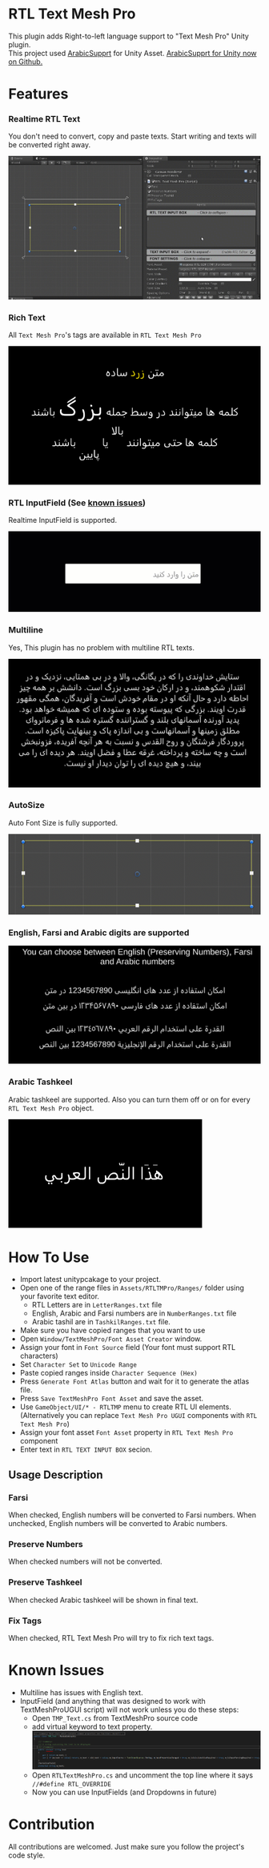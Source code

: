 # RTL Text Mesh Pro
This plugin adds Right-to-left language support to "Text Mesh Pro" Unity plugin.  
This project used [ArabicSupprt](https://www.assetstore.unity3d.com/en/#!/content/2674) for Unity Asset. [ArabicSupprt for Unity now on Github.](https://github.com/Konash/arabic-support-unity)

# Features
### Realtime RTL Text
You don't need to convert, copy and paste texts. Start writing and texts will be converted right away.  
  
![Preview](Screenshots/Realtime.gif)

### Rich Text
All `Text Mesh Pro`'s tags are available in `RTL Text Mesh Pro`
  
![Rich Text Preview](Screenshots/Rich%20Text.PNG)

### RTL InputField (See [known issues](#known-issues))
Realtime InputField is supported.  
  
![Input Field Preview](Screenshots/InputField.gif)

### Multiline
Yes, This plugin has no problem with multiline RTL texts.
  
![Multiline Preview](Screenshots/Multiline.PNG)

### AutoSize
Auto Font Size is fully supported.  
  
![AutoSize Preview](Screenshots/AutoSize.gif)

### English, Farsi and Arabic digits are supported
  
![Numbers Preview](Screenshots/Numbers.PNG)

### Arabic Tashkeel
Arabic tashkeel are supported. Also you can turn them off or on for every `RTL Text Mesh Pro` object.
  
![Tashkeel Preview](Screenshots/Arabic%20Text.PNG)

# How To Use
* Import latest unitypcakage to your project.
* Open one of the range files in `Assets/RTLTMPro/Ranges/` folder using your favorite text editor.
  * RTL Letters are in `LetterRanges.txt` file
  * English, Arabic and Farsi numbers are in `NumberRanges.txt` file
  * Arabic tashil are in `TashkilRanges.txt` file.
* Make sure you have copied ranges that you want to use
* Open `Window/TextMeshPro/Font Asset Creator` window.
* Assign your font in `Font Source` field (Your font must support RTL characters)
* Set `Character Set` to `Unicode Range`
* Paste copied ranges inside  `Character Sequence (Hex)`
* Press `Generate Font Atlas` button and wait for it to generate the atlas file.
* Press `Save TextMeshPro Font Asset` and save the asset.
* Use `GameObject/UI/* - RTLTMP` menu to create RTL UI elements. (Alternatively you can replace `Text Mesh Pro UGUI` components with `RTL Text Mesh Pro`)
* Assign your font asset `Font Asset` property in `RTL Text Mesh Pro` component 
* Enter text in `RTL TEXT INPUT BOX` secion.
  
## Usage Description
### Farsi
When checked, English numbers will be converted to Farsi numbers.
When unchecked, English numbers will be converted to Arabic numbers.
### Preserve Numbers
When checked numbers will not be converted.
### Preserve Tashkeel
When checked Arabic tashkeel will be shown in final text.
### Fix Tags
When checked, RTL Text Mesh Pro will try to fix rich text tags.

# Known Issues
* Multiline has issues with English text.
* InputField (and anything that was designed to work with TextMeshProUGUI script) will not work unless you do these steps:
  * Open `TMP_Text.cs` from TextMeshPro source code
  * add virtual keyword to text property.  
  ![Text](Screenshots/TextProperty.PNG)
  * Open `RTLTextMeshPro.cs` and uncomment the top line where it says `//#define RTL_OVERRIDE`
  * Now you can use InputFields (and Dropdowns in future)
  
# Contribution
All contributions are welcomed. Just make sure you follow the project's code style.  

